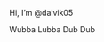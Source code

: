  Hi, I’m @daivik05
 
 Wubba Lubba Dub Dub
 


<!---
daivik05/daivik05 is a ✨ special ✨ repository because its `README.md` (this file) appears on your GitHub profile.
You can click the Preview link to take a look at your changes.
--->
